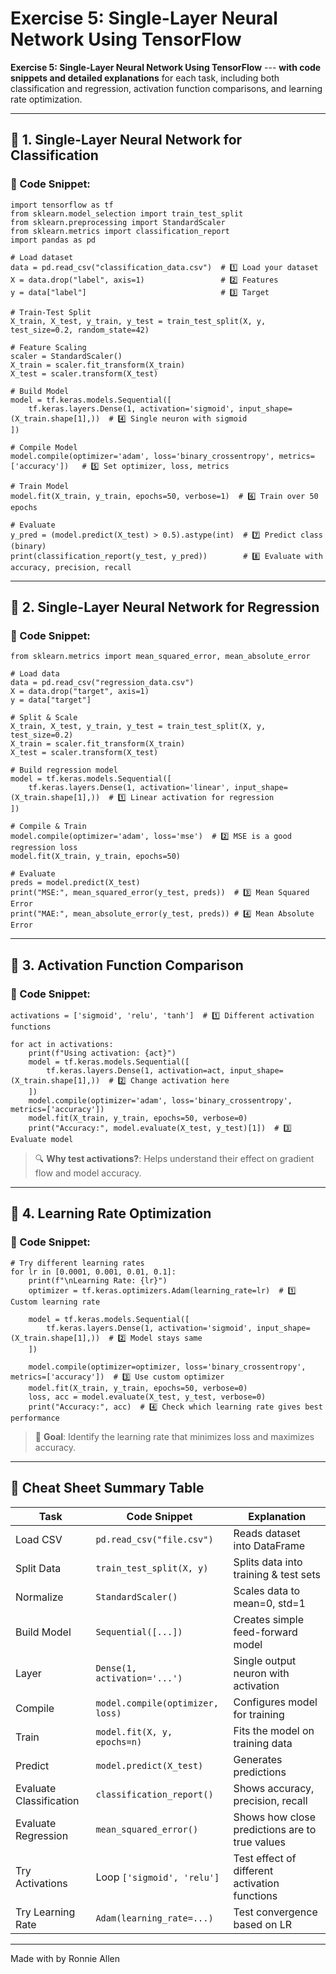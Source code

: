# Exercise 5: Single-Layer Neural Network Using TensorFlow

**Exercise 5: Single-Layer Neural Network Using TensorFlow** --- **with code snippets and detailed explanations** for each task, including both classification and regression, activation function comparisons, and learning rate optimization.

* * * * *

🧠 1. **Single-Layer Neural Network for Classification**
--------------------------------------------------------

### 🔸 Code Snippet:

```
import tensorflow as tf
from sklearn.model_selection import train_test_split
from sklearn.preprocessing import StandardScaler
from sklearn.metrics import classification_report
import pandas as pd

# Load dataset
data = pd.read_csv("classification_data.csv")  # 1️⃣ Load your dataset
X = data.drop("label", axis=1)                 # 2️⃣ Features
y = data["label"]                              # 3️⃣ Target

# Train-Test Split
X_train, X_test, y_train, y_test = train_test_split(X, y, test_size=0.2, random_state=42)

# Feature Scaling
scaler = StandardScaler()
X_train = scaler.fit_transform(X_train)
X_test = scaler.transform(X_test)

# Build Model
model = tf.keras.models.Sequential([
    tf.keras.layers.Dense(1, activation='sigmoid', input_shape=(X_train.shape[1],))  # 4️⃣ Single neuron with sigmoid
])

# Compile Model
model.compile(optimizer='adam', loss='binary_crossentropy', metrics=['accuracy'])   # 5️⃣ Set optimizer, loss, metrics

# Train Model
model.fit(X_train, y_train, epochs=50, verbose=1)  # 6️⃣ Train over 50 epochs

# Evaluate
y_pred = (model.predict(X_test) > 0.5).astype(int)  # 7️⃣ Predict class (binary)
print(classification_report(y_test, y_pred))        # 8️⃣ Evaluate with accuracy, precision, recall

```

* * * * *

🧠 2. **Single-Layer Neural Network for Regression**
----------------------------------------------------

### 🔸 Code Snippet:

```
from sklearn.metrics import mean_squared_error, mean_absolute_error

# Load data
data = pd.read_csv("regression_data.csv")
X = data.drop("target", axis=1)
y = data["target"]

# Split & Scale
X_train, X_test, y_train, y_test = train_test_split(X, y, test_size=0.2)
X_train = scaler.fit_transform(X_train)
X_test = scaler.transform(X_test)

# Build regression model
model = tf.keras.models.Sequential([
    tf.keras.layers.Dense(1, activation='linear', input_shape=(X_train.shape[1],))  # 1️⃣ Linear activation for regression
])

# Compile & Train
model.compile(optimizer='adam', loss='mse')  # 2️⃣ MSE is a good regression loss
model.fit(X_train, y_train, epochs=50)

# Evaluate
preds = model.predict(X_test)
print("MSE:", mean_squared_error(y_test, preds))  # 3️⃣ Mean Squared Error
print("MAE:", mean_absolute_error(y_test, preds)) # 4️⃣ Mean Absolute Error

```

* * * * *

🧠 3. **Activation Function Comparison**
----------------------------------------

### 🔸 Code Snippet:

```
activations = ['sigmoid', 'relu', 'tanh']  # 1️⃣ Different activation functions

for act in activations:
    print(f"Using activation: {act}")
    model = tf.keras.models.Sequential([
        tf.keras.layers.Dense(1, activation=act, input_shape=(X_train.shape[1],))  # 2️⃣ Change activation here
    ])
    model.compile(optimizer='adam', loss='binary_crossentropy', metrics=['accuracy'])
    model.fit(X_train, y_train, epochs=50, verbose=0)
    print("Accuracy:", model.evaluate(X_test, y_test)[1])  # 3️⃣ Evaluate model

```

> 🔍 **Why test activations?**: Helps understand their effect on gradient flow and model accuracy.

* * * * *

🧠 4. **Learning Rate Optimization**
------------------------------------

### 🔸 Code Snippet:

```
# Try different learning rates
for lr in [0.0001, 0.001, 0.01, 0.1]:
    print(f"\nLearning Rate: {lr}")
    optimizer = tf.keras.optimizers.Adam(learning_rate=lr)  # 1️⃣ Custom learning rate

    model = tf.keras.models.Sequential([
        tf.keras.layers.Dense(1, activation='sigmoid', input_shape=(X_train.shape[1],))  # 2️⃣ Model stays same
    ])

    model.compile(optimizer=optimizer, loss='binary_crossentropy', metrics=['accuracy'])  # 3️⃣ Use custom optimizer
    model.fit(X_train, y_train, epochs=50, verbose=0)
    loss, acc = model.evaluate(X_test, y_test, verbose=0)
    print("Accuracy:", acc)  # 4️⃣ Check which learning rate gives best performance

```

> 🧪 **Goal**: Identify the learning rate that minimizes loss and maximizes accuracy.

* * * * *

🧾 Cheat Sheet Summary Table
----------------------------

| **Task** | **Code Snippet** | **Explanation** |
| --- | --- | --- |
| Load CSV | `pd.read_csv("file.csv")` | Reads dataset into DataFrame |
| Split Data | `train_test_split(X, y)` | Splits data into training & test sets |
| Normalize | `StandardScaler()` | Scales data to mean=0, std=1 |
| Build Model | `Sequential([...])` | Creates simple feed-forward model |
| Layer | `Dense(1, activation='...')` | Single output neuron with activation |
| Compile | `model.compile(optimizer, loss)` | Configures model for training |
| Train | `model.fit(X, y, epochs=n)` | Fits the model on training data |
| Predict | `model.predict(X_test)` | Generates predictions |
| Evaluate Classification | `classification_report()` | Shows accuracy, precision, recall |
| Evaluate Regression | `mean_squared_error()` | Shows how close predictions are to true values |
| Try Activations | Loop `['sigmoid', 'relu']` | Test effect of different activation functions |
| Try Learning Rate | `Adam(learning_rate=...)` | Test convergence based on LR |

* * * * *
Made with by Ronnie Allen